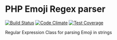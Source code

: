 # PHP Emoji Regex parser

[![Build Status](https://travis-ci.org/urakozz/php-emoji-regex.svg?branch=master)](https://travis-ci.org/urakozz/php-emoji-regex)
[![Code Climate](https://codeclimate.com/github/urakozz/php-emoji-regex/badges/gpa.svg)](https://codeclimate.com/github/urakozz/php-emoji-regex)
[![Test Coverage](https://codeclimate.com/github/urakozz/php-emoji-regex/badges/coverage.svg)](https://codeclimate.com/github/urakozz/php-emoji-regex/coverage)

Regular Expression Class for parsing Emoji in strings
